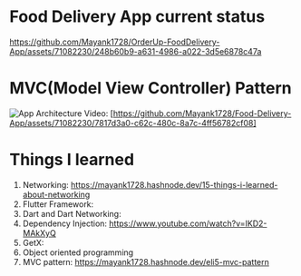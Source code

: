 # Food Delivery App current status
https://github.com/Mayank1728/OrderUp-FoodDelivery-App/assets/71082230/248b60b9-a631-4986-a022-3d5e6878c47a



# MVC(Model View Controller) Pattern
![App Architecture](https://github.com/Mayank1728/Food-Delivery-App/assets/71082230/8b601cd8-b68b-407f-a7e8-ad93863dcae5)
Video: [https://github.com/Mayank1728/Food-Delivery-App/assets/71082230/7817d3a0-c62c-480c-8a7c-4ff56782cf08]


# Things I learned
1. Networking: https://mayank1728.hashnode.dev/15-things-i-learned-about-networking
2. Flutter Framework:
3. Dart and Dart Networking:
4. Dependency Injection: https://www.youtube.com/watch?v=IKD2-MAkXyQ
5. GetX:
6. Object oriented programming
7. MVC pattern: https://mayank1728.hashnode.dev/eli5-mvc-pattern

